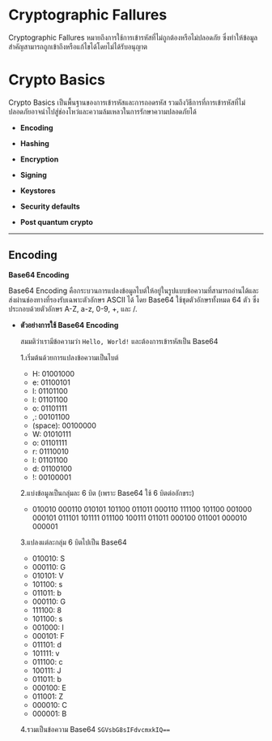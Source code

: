# Cryptographic Fallures

Cryptographic Fallures หมายถึงการใช้การเข้ารหัสที่ไม่ถูกต้องหรือไม่ปลอดภัย ซึ่งทำให้ข้อมูลสำคัญสามารถถูกเข้าถึงหรือแก้ไขได้โดยไม่ได้รับอนุญาต

# Crypto Basics

Crypto Basics เป็นพื้นฐานของการเข้ารหัสและการถอดรหัส รวมถึงวิธีการที่การเข้ารหัสที่ไม่ปลอดภัยอาจนำไปสู่ช่องโหว่และความล้มเหลวในการรักษาความปลอดภัยได้

  - **Encoding**

  - **Hashing**

  - **Encryption**

  - **Signing**
    
  - **Keystores**

  - **Security defaults**

  - **Post quantum crypto**

___

## Encoding

**Base64 Encoding**

Base64 Encoding คือกระบวนการแปลงข้อมูลไบต์ให้อยู่ในรูปแบบข้อความที่สามารถอ่านได้และส่งผ่านช่องทางที่รองรับเฉพาะตัวอักษร ASCII ได้ โดย Base64 ใช้ชุดตัวอักษรทั้งหมด 64 ตัว ซึ่งประกอบด้วยตัวอักษร A-Z, a-z, 0-9, +, และ /.

- **ตัวอย่างการใช้ Base64 Encoding**

  สมมติว่าเรามีข้อความว่า `Hello, World!` และต้องการเข้ารหัสเป็น Base64
  
  1.เริ่มต้นด้วยการแปลงข้อความเป็นไบต์
  - H: 01001000
  - e: 01100101
  - l: 01101100
  - l: 01101100
  - o: 01101111
  - ,: 00101100
  - (space): 00100000
  - W: 01010111
  - o: 01101111
  - r: 01110010
  - l: 01101100
  - d: 01100100
  - !: 00100001

  2.แบ่งข้อมูลเป็นกลุ่มละ 6 บิต (เพราะ Base64 ใช้ 6 บิตต่ออักขระ)
  - 010010 000110 010101 101100 011011 000110 111100 101100 001000 000101 011101 101111 011100 100111 011011 000100 011001 000010 000001

  3.แปลงแต่ละกลุ่ม 6 บิตไปเป็น Base64
  - 010010: S
  - 000110: G
  - 010101: V
  - 101100: s
  - 011011: b
  - 000110: G
  - 111100: 8
  - 101100: s
  - 001000: I
  - 000101: F
  - 011101: d
  - 101111: v
  - 011100: c
  - 100111: J
  - 011011: b
  - 000100: E
  - 011001: Z
  - 000010: C
  - 000001: B

  4.รวมเป็นข้อความ Base64
  `SGVsbG8sIFdvcmxkIQ==`
